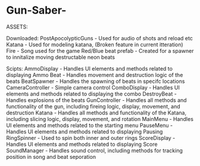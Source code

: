 # Gun-Saber-

ASSETS:

Downloaded:
PostApocolypticGuns - Used for audio of shots and reload etc
Katana - Used for modeling katana, (Broken feature in current itteration)
Fire -  Song used for the game
Red/Blue beat prefab - Created for a spawner to innitalize moving destructable neon beats

Scipts:
AmmoDisplay - Handles UI elements and methods related to displaying Ammo
Beat - Handles movement and destruction logic of the beats
BeatSpawner - Handles the spawning of beats in specifc locations
CameraController - Simple camera control
ComboDisplay - Handles UI elements and methods related to displaying the combo
DestroyBeat - Handles explosions of the beats
GunController - Handles all methods and functionality of the gun, including fireing logic, display, movement, and destruction
Katana - Handles all methods and functionality of the Katana, including slicing logic, display, movement, and rotation
MainMenu - Handles UI elements and methods related to the starting menu
PauseMenu - Handles UI elements and methods related to displaying Pausing
RingSpinner - Used to spin both inner and outer rings
ScoreDisplay - Handles UI elements and methods related to displaying Score
SoundManager - Handles sound control, including methods for tracking position in song and beat seporation
